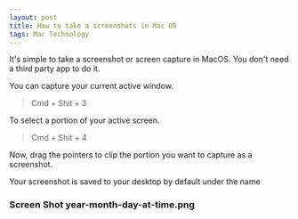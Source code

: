 ```yaml
---
layout: post
title: How to take a screenshots in Mac OS
tags: Mac Technology
---
```


It's simple to take a screenshot or screen capture in MacOS. You don't need a third party app to do it.

You can capture your current active window.
> Cmd + Shit + 3

To select a portion of your active screen.
>Cmd + Shit + 4

Now, drag the pointers to clip the portion you want to capture as a screenshot.

Your screenshot is saved to your desktop by default under the name
### Screen Shot year-month-day-at-time.png

